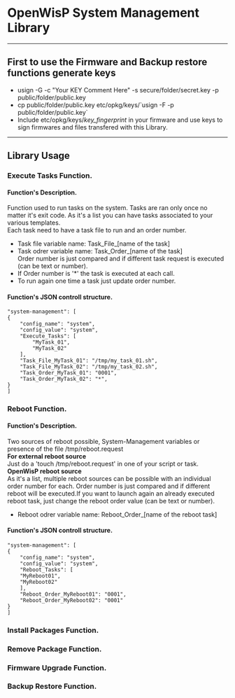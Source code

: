 # OpenWisP System Management Library

-----
## First to use the Firmware and Backup restore functions generate keys
* usign -G -c "Your KEY Comment Here" -s secure/folder/secret.key -p public/folder/public.key 
* cp public/folder/public.key etc/opkg/keys/\`usign -F -p public/folder/public.key\`
* Include etc/opkg/keys/*key_fingerprint* in your firmware and use keys to sign firmwares and files transfered with this Library.
-----

## Library Usage

### Execute Tasks Function.
#### Function's Description.
Function used to run tasks on the system. Tasks are ran only once no matter it's exit code. As it's a list you can have tasks associated to your various templates.  
Each task need to have a task file to run and an order number.
* Task file variable name:        Task_File_[name of the task]
* Task odrer variable name:       Task_Order_[name of the task]  
Order number is just compared and if different task request is executed (can be text or number).
* If Order number is '*' the task is executed at each call.
* To run again one time a task just update order number.  
#### Function's JSON controll structure.
	"system-management": [ 
	{ 
		"config_name": "system", 
		"config_value": "system", 
		"Execute_Tasks": [ 
			"MyTask_01", 
			"MyTask_02" 
		], 
		"Task_File_MyTask_01": "/tmp/my_task_01.sh", 
		"Task_File_MyTask_02": "/tmp/my_task_02.sh", 
		"Task_Order_MyTask_01": "0001", 
		"Task_Order_MyTask_02": "*", 
	} 
	]

### Reboot Function.
#### Function's Description.
Two sources of reboot possible, System-Management variables or presence of the file /tmp/reboot.request  
__For external reboot source__  
Just do a 'touch /tmp/reboot.request' in one of your script or task.  
__OpenWisP reboot source__  
As it's a list, multiple reboot sources can be possible with an individual order number for each. Order number is just compared and if different reboot will be executed.If you want to launch again an already executed reboot task, just change the reboot order value (can be text or number).  
* Reboot odrer variable name:     Reboot_Order_[name of the reboot task]
#### Function's JSON controll structure.
	"system-management": [ 
	{ 
		"config_name": "system", 
		"config_value": "system", 
		"Reboot_Tasks": [ 
		"MyReboot01", 
		"MyReboot02" 
		], 
		"Reboot_Order_MyReboot01": "0001", 
		"Reboot_Order_MyReboot02": "0001" 
	} 
	] 


### Install Packages Function.

### Remove Package Function.

### Firmware Upgrade Function.

### Backup Restore Function.


